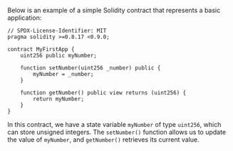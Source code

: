 Below is an example of a simple Solidity contract that represents a basic application:

```
// SPDX-License-Identifier: MIT
pragma solidity >=0.8.17 <0.9.0;

contract MyFirstApp {
    uint256 public myNumber;

    function setNumber(uint256 _number) public {
        myNumber = _number;
    }

    function getNumber() public view returns (uint256) {
        return myNumber;
    }
}
```

In this contract, we have a state variable `myNumber` of type `uint256`, which can store unsigned integers. The `setNumber()` function allows us to update the value of `myNumber`, and `getNumber()` retrieves its current value.
